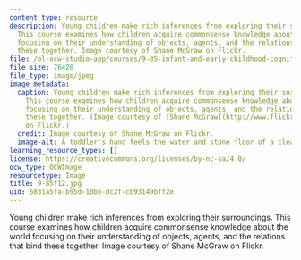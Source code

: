 ```yaml
---
content_type: resource
description: Young children make rich inferences from exploring their surroundings.
  This course examines how children acquire commonsense knowledge about the world
  focusing on their understanding of objects, agents, and the relations that bind
  these together. Image courtesy of Shane McGraw on Flickr.
file: /ol-ocw-studio-app/courses/9-85-infant-and-early-childhood-cognition-fall-2012/6831a5fab95d10bbdc2fcb93149bff2e_9-85f12.jpg
file_size: 76428
file_type: image/jpeg
image_metadata:
  caption: Young children make rich inferences from exploring their surroundings.
    This course examines how children acquire commonsense knowledge about the world
    focusing on their understanding of objects, agents, and the relations that bind
    these together. (Image courtesy of [Shane McGraw](http://www.flickr.com/photos/darkseid/480501095/in/set-72157624981993760)
    on Flickr.)
  credit: Image courtesy of Shane McGraw on Flickr.
  image-alt: A toddler's hand feels the water and stone floor of a clear stream.
learning_resource_types: []
license: https://creativecommons.org/licenses/by-nc-sa/4.0/
ocw_type: OCWImage
resourcetype: Image
title: 9-85f12.jpg
uid: 6831a5fa-b95d-10bb-dc2f-cb93149bff2e
---
```

Young children make rich inferences from exploring their surroundings. This course examines how children acquire commonsense knowledge about the world focusing on their understanding of objects, agents, and the relations that bind these together. Image courtesy of Shane McGraw on Flickr.